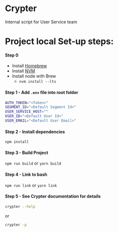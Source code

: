 # Crypter

Internal script for User Service team

# Project local Set-up steps:

#### Step 0

- Install [Homebrew](https://brew.sh/)
- Install [NVM](https://formulae.brew.sh/formula/nvm)
- Install node with Brew
  - `nvm install --lts`

#### Step 1 - Add `.env` file into root folder

```bash
AUTH_TOKEN="<Token>"
SEGMENT_ID="<Default Segment Id>"
USER_SERVICE_HOST=""
USER_ID="<Default User Id>"
USER_EMAIL="<Default User Email>"
```

#### Step 2 - Install dependencies

`npm install`

#### Step 3 - Build Project

`npm run build` or `yarn build`

#### Step 4 - Link to bash

`npm run link` or `yarn link`

#### Step 5 - See Crypter documentation for details

```bash
crypter --help
```

or

```bash
crypter -p
```
